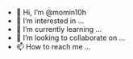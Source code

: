 - 👋 Hi, I’m @momin10h
- 👀 I’m interested in ...
- 🌱 I’m currently learning ...
- 💞️ I’m looking to collaborate on ...
- 📫 How to reach me ...

<!---
momin10h/momin10h is a ✨ special ✨ repository because its `README.md` (this file) appears on your GitHub profile.
You can click the Preview link to take a look at your changes.
--->
